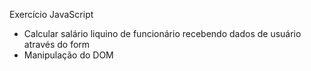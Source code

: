 Exercício JavaScript

- Calcular salário liquino de funcionário recebendo dados de usuário através do form
- Manipulação do DOM
